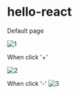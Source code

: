 # hello-react
Default page

![1](https://user-images.githubusercontent.com/26092150/43369035-b77c83be-9334-11e8-85b0-dad382b1dee1.JPG)

When click '+'

![2](https://user-images.githubusercontent.com/26092150/43369036-b7907fe0-9334-11e8-9a4d-f9520b1b98f4.JPG)

When click '-'
![3](https://user-images.githubusercontent.com/26092150/43369053-02e81f66-9335-11e8-9ae0-1ee800de09e3.JPG)

